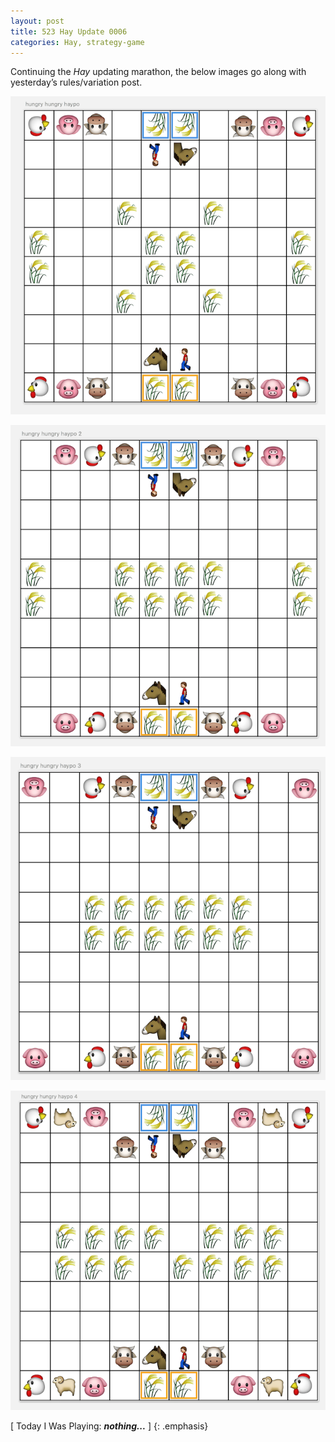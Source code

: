 ```yaml
---
layout: post
title: 523 Hay Update 0006
categories: Hay, strategy-game
---
```

Continuing the *Hay* updating marathon, the below images go along with yesterday’s rules/variation post.

![HayUpdate0005_1](/img/games/523_Hay_Update_0006_1.png "HayUpdate0005_1")

![HayUpdate0005_2](/img/games/523_Hay_Update_0006_2.png "HayUpdate0005_2")

![HayUpdate0005_3](/img/games/523_Hay_Update_0006_3.png "HayUpdate0005_3")

![HayUpdate0005_4](/img/games/523_Hay_Update_0006_4.png "HayUpdate0005_4")

[ Today I Was Playing: ***nothing...*** ]
{: .emphasis}